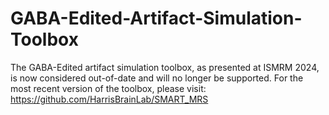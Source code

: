 # GABA-Edited-Artifact-Simulation-Toolbox
The GABA-Edited artifact simulation toolbox, as presented at ISMRM 2024, is now considered out-of-date and will no longer be supported. 
For the most recent version of the toolbox, please visit: https://github.com/HarrisBrainLab/SMART_MRS
